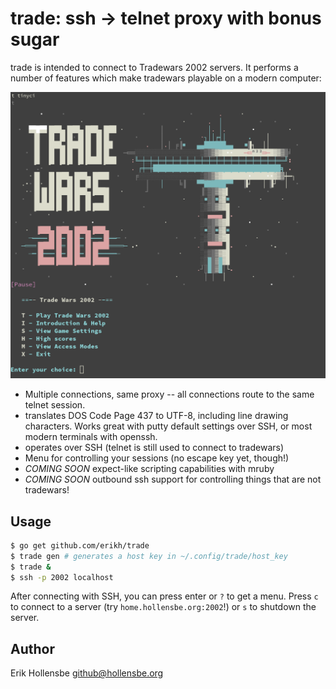 # trade: ssh -> telnet proxy with bonus sugar

trade is intended to connect to Tradewars 2002 servers. It performs a number of
features which make tradewars playable on a modern computer:

<center><img src="example.png" /></center>

* Multiple connections, same proxy -- all connections route to the same telnet
  session.
* translates DOS Code Page 437 to UTF-8, including line drawing characters.
  Works great with putty default settings over SSH, or most modern terminals
  with openssh.
* operates over SSH (telnet is still used to connect to tradewars)
* Menu for controlling your sessions (no escape key yet, though!)
* *COMING SOON* expect-like scripting capabilities with mruby
* *COMING SOON* outbound ssh support for controlling things that are not tradewars!

## Usage

```bash
$ go get github.com/erikh/trade
$ trade gen # generates a host key in ~/.config/trade/host_key
$ trade &
$ ssh -p 2002 localhost
```

After connecting with SSH, you can press enter or `?` to get a menu. Press `c` to connect
to a server (try `home.hollensbe.org:2002`!) or `s` to shutdown the server.

## Author

Erik Hollensbe <github@hollensbe.org>
